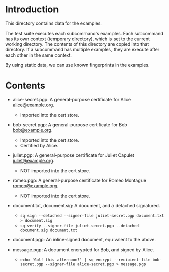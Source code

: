 # Introduction

This directory contains data for the examples.

The test suite executes each subcommand's examples.  Each subcommand
has its own context (temporary directory), which is set to the current
working directory.  The contents of this directory are copied into
that directory.  If a subcommand has multiple examples, they are
execute after each other in the same context.

By using static data, we can use known fingerprints in the examples.

# Contents

- alice-secret.pgp: A general-purpose certificate for Alice
  <alice@example.org>.

    - Imported into the cert store.

- bob-secret.pgp: A general-purpose certificate for Bob
  <bob@example.org>.

    - Imported into the cert store.
    - Certified by Alice.

- juliet.pgp: A general-purpose certificate for Juliet Capulet
  <juliet@example.org>.

    - NOT imported into the cert store.

- romeo.pgp: A general-purpose certificate for Romeo Montague
  <romeo@example.org>.

    - NOT imported into the cert store.

- document.txt, document.sig: A document, and a detached signatured.

    - `sq sign --detached --signer-file juliet-secret.pgp document.txt > document.sig`
    - `sq verify --signer-file juliet-secret.pgp --detached document.sig document.txt`

- document.pgp: An inline-signed document, equivalent to the above.

- message.pgp: A document encrypted for Bob, and signed by Alice.

    - `echo 'Golf this afternoon?' | sq encrypt --recipient-file bob-secret.pgp --signer-file alice-secret.pgp > message.pgp`

